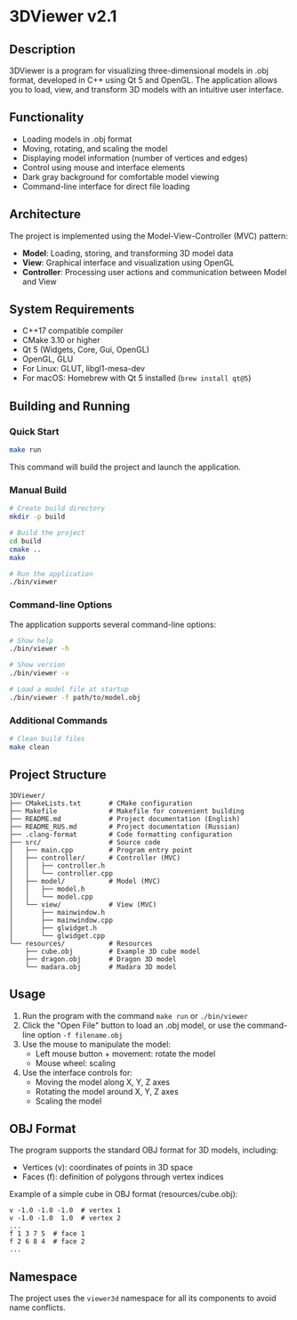 # 3DViewer v2.1

## Description

3DViewer is a program for visualizing three-dimensional models in .obj format, developed in C++ using Qt 5 and OpenGL. The application allows you to load, view, and transform 3D models with an intuitive user interface.

## Functionality

- Loading models in .obj format
- Moving, rotating, and scaling the model
- Displaying model information (number of vertices and edges)
- Control using mouse and interface elements
- Dark gray background for comfortable model viewing
- Command-line interface for direct file loading

## Architecture

The project is implemented using the Model-View-Controller (MVC) pattern:

- **Model**: Loading, storing, and transforming 3D model data
- **View**: Graphical interface and visualization using OpenGL
- **Controller**: Processing user actions and communication between Model and View

## System Requirements

- C++17 compatible compiler
- CMake 3.10 or higher
- Qt 5 (Widgets, Core, Gui, OpenGL)
- OpenGL, GLU
- For Linux: GLUT, libgl1-mesa-dev
- For macOS: Homebrew with Qt 5 installed (`brew install qt@5`)

## Building and Running

### Quick Start

```bash
make run
```

This command will build the project and launch the application.

### Manual Build

```bash
# Create build directory
mkdir -p build

# Build the project
cd build
cmake ..
make

# Run the application
./bin/viewer
```

### Command-line Options

The application supports several command-line options:
```bash
# Show help
./bin/viewer -h

# Show version
./bin/viewer -v

# Load a model file at startup
./bin/viewer -f path/to/model.obj
```

### Additional Commands

```bash
# Clean build files
make clean
```

## Project Structure

```
3DViewer/
├── CMakeLists.txt       # CMake configuration
├── Makefile             # Makefile for convenient building
├── README.md            # Project documentation (English)
├── README_RUS.md        # Project documentation (Russian)
├── .clang-format        # Code formatting configuration
├── src/                 # Source code
│   ├── main.cpp         # Program entry point
│   ├── controller/      # Controller (MVC)
│   │   ├── controller.h
│   │   └── controller.cpp
│   ├── model/           # Model (MVC)
│   │   ├── model.h
│   │   └── model.cpp
│   └── view/            # View (MVC)
│       ├── mainwindow.h
│       ├── mainwindow.cpp
│       ├── glwidget.h
│       └── glwidget.cpp
└── resources/           # Resources
    ├── cube.obj         # Example 3D cube model
    ├── dragon.obj       # Dragon 3D model
    └── madara.obj       # Madara 3D model
```

## Usage

1. Run the program with the command `make run` or `./bin/viewer`
2. Click the "Open File" button to load an .obj model, or use the command-line option `-f filename.obj`
3. Use the mouse to manipulate the model:
   - Left mouse button + movement: rotate the model
   - Mouse wheel: scaling
4. Use the interface controls for:
   - Moving the model along X, Y, Z axes
   - Rotating the model around X, Y, Z axes
   - Scaling the model

## OBJ Format

The program supports the standard OBJ format for 3D models, including:

- Vertices (v): coordinates of points in 3D space
- Faces (f): definition of polygons through vertex indices

Example of a simple cube in OBJ format (resources/cube.obj):
```
v -1.0 -1.0 -1.0  # vertex 1
v -1.0 -1.0  1.0  # vertex 2
...
f 1 3 7 5  # face 1
f 2 6 8 4  # face 2
...
```

## Namespace

The project uses the `viewer3d` namespace for all its components to avoid name conflicts. 